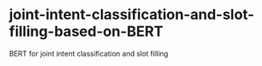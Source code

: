 # joint-intent-classification-and-slot-filling-based-on-BERT
BERT for joint intent classification and slot filling
